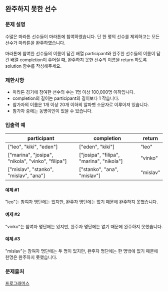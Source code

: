 ## 완주하지 못한 선수
### 문제 설명
수많은 마라톤 선수들이 마라톤에 참여하였습니다. 단 한 명의 선수를 제외하고는 모든 선수가 마라톤을 완주하였습니다.

마라톤에 참여한 선수들의 이름이 담긴 배열 participant와 완주한 선수들의 이름이 담긴 배열 completion이 주어질 때, 완주하지 못한 선수의 이름을 return 하도록 solution 함수를 작성해주세요.

### 제한사항
- 마라톤 경기에 참여한 선수의 수는 1명 이상 100,000명 이하입니다.
- completion의 길이는 participant의 길이보다 1 작습니다.
- 참가자의 이름은 1개 이상 20개 이하의 알파벳 소문자로 이루어져 있습니다.
- 참가자 중에는 동명이인이 있을 수 있습니다.
### 입출력 예
|participant|	completion|	return|
|---|---|---|
|["leo", "kiki", "eden"]	|["eden", "kiki"]	|"leo"|
|["marina", "josipa", "nikola", "vinko", "filipa"]|	["josipa", "filipa", "marina", "nikola"]	|"vinko"|
|["mislav", "stanko", "mislav", "ana"]	|["stanko", "ana", "mislav"]	|"mislav"|

#### 예제 #1
"leo"는 참여자 명단에는 있지만, 완주자 명단에는 없기 때문에 완주하지 못했습니다.

#### 예제 #2
"vinko"는 참여자 명단에는 있지만, 완주자 명단에는 없기 때문에 완주하지 못했습니다.

#### 예제 #3
"mislav"는 참여자 명단에는 두 명이 있지만, 완주자 명단에는 한 명밖에 없기 때문에 한명은 완주하지 못했습니다.

### 문제출처
[프로그래머스](https://programmers.co.kr/learn/courses/30/lessons/42576)